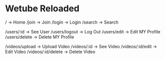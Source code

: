 # Wetube Reloaded

/ -> Home 
/join -> Join
/login -> Login
/search -> Search

/users/:id -> See User
/users/logout -> Log Out
/users/edit -> Edit MY Profile
/users/delete -> Delete MY Profile

/videos/upload -> Upload Video
/videos/:id -> See Video
/videos/:id/edit -> Edit Video
/videos/:id/delete -> Delete Video

